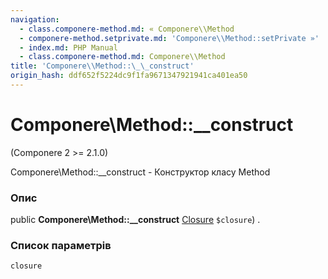 ```yaml
---
navigation:
  - class.componere-method.md: « Componere\\Method
  - componere-method.setprivate.md: 'Componere\\Method::setPrivate »'
  - index.md: PHP Manual
  - class.componere-method.md: Componere\\Method
title: 'Componere\\Method::\_\_construct'
origin_hash: ddf652f5224dc9f1fa9671347921941ca401ea50
---
```

# Componere\\Method::\_\_construct

(Componere 2 >= 2.1.0)

Componere\\Method::\_\_construct - Конструктор класу Method

### Опис

public **Componere\\Method::\_\_construct** [Closure](class.closure.md) `$closure`) .

### Список параметрів

`closure`
